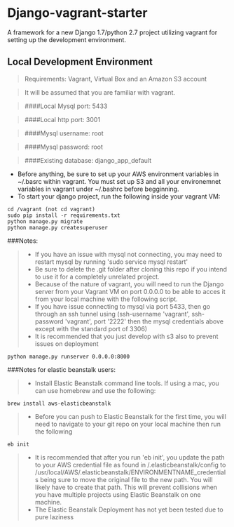 Django-vagrant-starter
=========
A framework for a new Django 1.7/python 2.7 project utilizing vagrant for setting up the development environment.

Local Development Environment
----------
> Requirements: Vagrant, Virtual Box and an Amazon S3 account

> It will be assumed that you are familiar with vagrant.

> ####Local Mysql port: 5433

> ####Local http port: 3001

> ####Mysql username: root

> ####Mysql password: root

> ####Existing database: django_app_default
- Before anything, be sure to set up your AWS environment variables in ~/.basrc within vagrant. You must set up S3 and all your environemnet variables in vagrant under ~/.bashrc before begginning.
- To start your django project, run the following inside your vagrant VM:
```
cd /vagrant (not cd vagrant)
sudo pip install -r requirements.txt
python manage.py migrate
python manage.py createsuperuser
```

###Notes:
>* If you have an issue with mysql not connecting, you may need to restart mysql by running 'sudo service mysql restart'
>* Be sure to delete the .git folder after cloning this repo if you intend to use it for a completely unrelated project.
>* Because of the nature of vagrant, you will need to run the Django server from your Vagrant VM on port 0.0.0.0 to be able to acces it from your local machine with the following script.
>* If you have issue connecting to mysql via port 5433, then go through an ssh tunnel using (ssh-username 'vagrant', ssh-password 'vagrant', port '2222' then the mysql credentials above except with the standard port of 3306)
>* It is recommended that you just develop with s3 also to prevent issues on deployment
```
python manage.py runserver 0.0.0.0:8000
```

###Notes for elastic beanstalk users:
>* Install Elastic Beanstalk command line tools. If using a mac, you can use homebrew and use the following:
```
brew install aws-elasticbeanstalk
```
>* Before you can push to Elastic Beanstalk for the first time, you will need to navigate to your git repo on your local machine then run the following
```
eb init
```
>* It is recommended that after you run 'eb init', you update the path to your AWS credential file as found in /.elasticbeanstalk/config to /usr/local/AWS/.elasticbeanstalk/ENVIRONMENTNAME_credentials being sure to move the original file to the new path. You will likely have to create that path. This will prevent collisions when you have multiple projects using Elastic Beanstalk on one machine.
>* The Elastic Beanstalk Deployment has not yet been tested due to pure laziness
